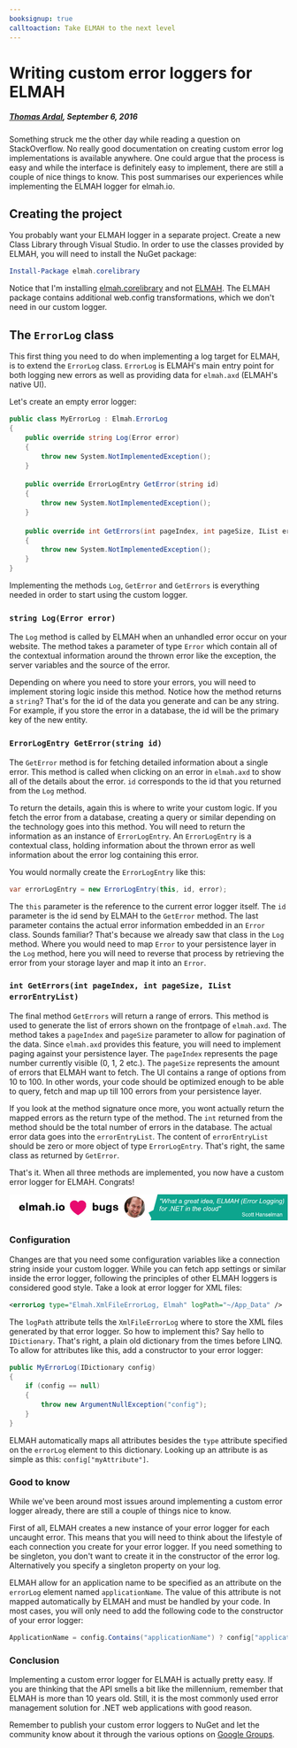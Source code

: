 ```yaml
---
booksignup: true
calltoaction: Take ELMAH to the next level
---
```


# Writing custom error loggers for ELMAH

##### [Thomas Ardal](http://elmah.io/about/), September 6, 2016

Something struck me the other day while reading a question on StackOverflow. No really good documentation on creating custom error log implementations is available anywhere. One could argue that the process is easy and while the interface is definitely easy to implement, there are still a couple of nice things to know. This post summarises our experiences while implementing the ELMAH logger for elmah.io.

## Creating the project

You probably want your ELMAH logger in a separate project. Create a new Class Library through Visual Studio. In order to use the classes provided by ELMAH, you will need to install the NuGet package:

```powershell
Install-Package elmah.corelibrary
```

Notice that I'm installing [elmah.corelibrary](https://www.nuget.org/packages/elmah.corelibrary/) and not [ELMAH](https://www.nuget.org/packages/elmah/). The ELMAH package contains additional web.config transformations, which we don't need in our custom logger.

## The `ErrorLog` class

This first thing you need to do when implementing a log target for ELMAH, is to extend the `ErrorLog` class. `ErrorLog` is ELMAH's main entry point for both logging new errors as well as providing data for `elmah.axd` (ELMAH's native UI).

Let's create an empty error logger:

```csharp
public class MyErrorLog : Elmah.ErrorLog
{
    public override string Log(Error error)
    {
        throw new System.NotImplementedException();
    }

    public override ErrorLogEntry GetError(string id)
    {
        throw new System.NotImplementedException();
    }

    public override int GetErrors(int pageIndex, int pageSize, IList errorEntryList)
    {
        throw new System.NotImplementedException();
    }
}
```

Implementing the methods `Log`, `GetError` and `GetErrors` is everything needed in order to start using the custom logger.

### `string Log(Error error)`

The `Log` method is called by ELMAH when an unhandled error occur on your website. The method takes a parameter of type `Error` which contain all of the contextual information around the thrown error like the exception, the server variables and the source of the error.

Depending on where you need to store your errors, you will need to implement storing logic inside this method. Notice how the method returns a `string`? That's for the id of the data you generate and can be any string. For example, if you store the error in a database, the id will be the primary key of the new entity.

### `ErrorLogEntry GetError(string id)`

The `GetError` method is for fetching detailed information about a single error. This method is called when clicking on an error in `elmah.axd` to show all of the details about the error. `id` corresponds to the id that you returned from the `Log` method.

To return the details, again this is where to write your custom logic. If you fetch the error from a database, creating a query or similar depending on the technology goes into this method. You will need to return the information as an instance of `ErrorLogEntry`. An `ErrorLogEntry` is a contextual class, holding information about the thrown error as well information about the error log containing this error.

You would normally create the `ErrorLogEntry` like this:

```csharp
var errorLogEntry = new ErrorLogEntry(this, id, error);
```

The `this` parameter is the reference to the current error logger itself. The `id` parameter is the id send by ELMAH to the `GetError` method. The last parameter contains the actual error information embedded in an `Error` class. Sounds familiar? That's because we already saw that class in the `Log` method. Where you would need to map `Error` to your persistence layer in the `Log` method, here you will need to reverse that process by retrieving the error from your storage layer and map it into an `Error`.

### `int GetErrors(int pageIndex, int pageSize, IList errorEntryList)`

The final method `GetErrors` will return a range of errors. This method is used to generate the list of errors shown on the frontpage of `elmah.axd`. The method takes a `pageIndex` and `pageSize` parameter to allow for pagination of the data. Since `elmah.axd` provides this feature, you will need to implement paging against your persistence layer. The `pageIndex` represents the page number currently visible (0, 1, 2 etc.). The `pageSize` represents the amount of errors that ELMAH want to fetch. The UI contains a range of options from 10 to 100. In other words, your code should be optimized enough to be able to query, fetch and map up till 100 errors from your persistence layer.

If you look at the method signature once more, you wont actually return the mapped errors as the return type of the method. The `int` returned from the method should be the total number of errors in the database. The actual error data goes into the `errorEntryList`. The content of `errorEntryList` should be zero or more object of type `ErrorLogEntry`. That's right, the same class as returned by `GetError`.

That's it. When all three methods are implemented, you now have a custom error logger for ELMAH. Congrats!

[![Scott Hanselman quote](images/scott-hanselman.png)](https://elmah.io/?utm_source=blogbanner&utm_medium=blog&utm_campaign=blogbanner)

### Configuration

Changes are that you need some configuration variables like a connection string inside your custom logger. While you can fetch app settings or similar inside the error logger, following the principles of other ELMAH loggers is considered good style. Take a look at error logger for XML files:

```xml
<errorLog type="Elmah.XmlFileErrorLog, Elmah" logPath="~/App_Data" />
```

The `logPath` attribute tells the `XmlFileErrorLog` where to store the XML files generated by that error logger. So how to implement this? Say hello to `IDictionary`. That's right, a plain old dictionary from the times before LINQ. To allow for attributes like this, add a constructor to your error logger:

```csharp
public MyErrorLog(IDictionary config)
{
    if (config == null)
    {
        throw new ArgumentNullException("config");
    }
}
```

ELMAH automatically maps all attributes besides the `type` attribute specified on the `errorLog` element to this dictionary. Looking up an attribute is as simple as this: `config["myAttribute"]`.

### Good to know

While we've been around most issues around implementing a custom error logger already, there are still a couple of things nice to know.

First of all, ELMAH creates a new instance of your error logger for each uncaught error. This means that you will need to think about the lifestyle of each connection you create for your error logger. If you need something to be singleton, you don't want to create it in the constructor of the error log. Alternatively you specify a singleton property on your log.

ELMAH allow for an application name to be specified as an attribute on the `errorLog` element named `applicationName`. The value of this attribute is not mapped automatically by ELMAH and must be handled by your code. In most cases, you will only need to add the following code to the constructor of your error logger:

```csharp
ApplicationName = config.Contains("applicationName") ? config["applicationName"].ToString() : string.Empty;
```

### Conclusion

Implementing a custom error logger for ELMAH is actually pretty easy. If you are thinking that the API smells a bit like the millennium, remember that ELMAH is more than 10 years old. Still, it is the most commonly used error management solution for .NET web applications with good reason.

Remember to publish your custom error loggers to NuGet and let the community know about it through the various options on [Google Groups](https://groups.google.com/forum/#!forum/elmah).
